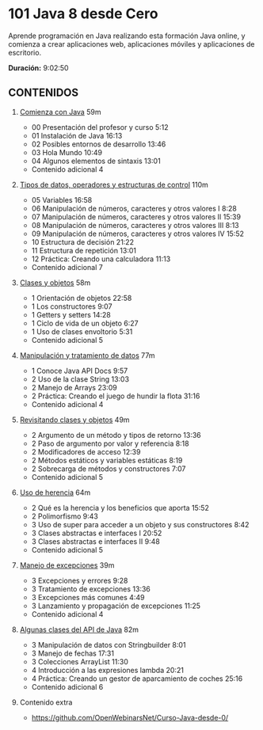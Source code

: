 # 101 Java 8 desde Cero

Aprende programación en Java realizando esta formación Java online, y comienza a crear aplicaciones web, aplicaciones móviles y aplicaciones de escritorio.

**Duración:** 9:02:50

## CONTENIDOS 
  
1. [Comienza con Java](101_Java_8_desde_Cero/01_Comienza_con_Java.md) 59m 
   * 00 Presentación del profesor y curso 5:12 
   * 01 Instalación de Java 16:13 
   * 02 Posibles entornos de desarrollo 13:46 
   * 03 Hola Mundo 10:49 
   * 04 Algunos elementos de sintaxis 13:01 
   * Contenido adicional 4

2. [Tipos de datos, operadores y estructuras de control](101_Java_8_desde_Cero/02_Tipos_de_datos_operadores_y_estructuras_de_control.md) 110m
   * 05 Variables 16:58 
   * 06 Manipulación de números, caracteres y otros valores I 8:28 
   * 07 Manipulación de números, caracteres y otros valores II 15:39 
   * 08 Manipulación de números, caracteres y otros valores III 8:13 
   * 09 Manipulación de números, caracteres y otros valores IV 15:52 
   * 10 Estructura de decisión 21:22 
   * 11 Estructura de repetición 13:01 
   * 12 Práctica: Creando una calculadora 11:13 
   * Contenido adicional  7
   
3. [Clases y objetos](101_Java_8_desde_Cero/03_Clases_y_objetos.md) 58m
   * 1 Orientación de objetos 22:58 
   * 1 Los constructores 9:07 
   * 1 Getters y setters 14:28 
   * 1 Ciclo de vida de un objeto 6:27 
   * 1 Uso de clases envoltorio 5:31 
   * Contenido adicional 5

4. [Manipulación y tratamiento de datos](101_Java_8_desde_Cero/04_Manipulacion_y_tratamiento_de_datos.md) 77m
   * 1 Conoce Java API Docs 9:57 
   * 2 Uso de la clase String 13:03 
   * 2 Manejo de Arrays 23:09 
   * 2 Práctica: Creando el juego de hundir la flota 31:16 
   * Contenido adicional 4

5. [Revisitando clases y objetos](101_Java_8_desde_Cero/05_Revisitando_clases_y_objetos.md) 49m
   * 2 Argumento de un método y tipos de retorno 13:36 
   * 2 Paso de argumento por valor y referencia 8:18 
   * 2 Modificadores de acceso 12:39 
   * 2 Métodos estáticos y variables estáticas 8:19 
   * 2 Sobrecarga de métodos y constructores 7:07 
   * Contenido adicional 5

6. [Uso de herencia](101_Java_8_desde_Cero/06_Uso_de_herencia.md) 64m
   * 2 Qué es la herencia y los beneficios que aporta 15:52 
   * 2 Polimorfismo 9:43 
   * 3 Uso de super para acceder a un objeto y sus constructores 8:42 
   * 3 Clases abstractas e interfaces I 20:52 
   * 3 Clases abstractas e interfaces II 9:48 
   * Contenido adicional 5
   
7. [Manejo de excepciones](101_Java_8_desde_Cero/07_Manejo_de_excepciones.md) 39m
   * 3 Excepciones y errores 9:28 
   * 3 Tratamiento de excepciones 13:36 
   * 3 Excepciones más comunes 4:49 
   * 3 Lanzamiento y propagación de excepciones 11:25 
   * Contenido adicional 4
   
8. [Algunas clases del API de Java](101_Java_8_desde_Cero/08_Algunas_clases_del_API_de_Java.md) 82m
   * 3 Manipulación de datos con Stringbuilder 8:01 
   * 3 Manejo de fechas 17:31 
   * 3 Colecciones ArrayList 11:30 
   * 4 Introducción a las expresiones lambda 20:21 
   * 4 Práctica: Creando un gestor de aparcamiento de coches 25:16 
   * Contenido adicional 6
   
9. Contenido extra
   * https://github.com/OpenWebinarsNet/Curso-Java-desde-0/
